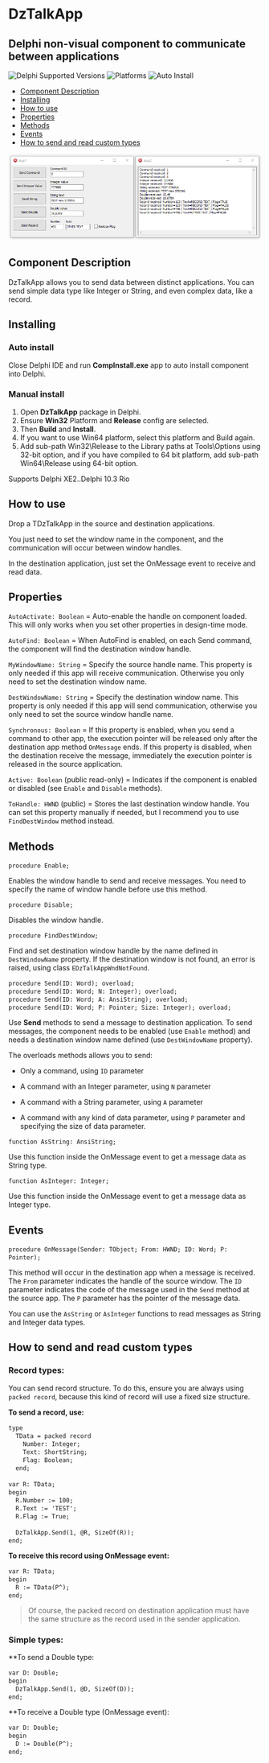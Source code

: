 # DzTalkApp

## Delphi non-visual component to communicate between applications

![Delphi Supported Versions](https://img.shields.io/badge/Delphi%20Supported%20Versions-XE2..10.3%20Rio-blue.svg)
![Platforms](https://img.shields.io/badge/Platforms-Win32%20and%20Win64-red.svg)
![Auto Install](https://img.shields.io/badge/-Auto%20Install%20App-orange.svg)

- [Component Description](#component-description)
- [Installing](#installing)
- [How to use](#how-to-use)
- [Properties](#properties)
- [Methods](#methods)
- [Events](#events)
- [How to send and read custom types](#how-to-send-and-read-custom-types)

![Demo Screen](images/demo_screen.png)

## Component Description

DzTalkApp allows you to send data between distinct applications. You can send simple data type like Integer or String, and even complex data, like a record.

## Installing

### Auto install

Close Delphi IDE and run **CompInstall.exe** app to auto install component into Delphi.

### Manual install

1. Open **DzTalkApp** package in Delphi.
2. Ensure **Win32** Platform and **Release** config are selected.
3. Then **Build** and **Install**.
4. If you want to use Win64 platform, select this platform and Build again.
5. Add sub-path Win32\Release to the Library paths at Tools\Options using 32-bit option, and if you have compiled to 64 bit platform, add sub-path Win64\Release using 64-bit option.

Supports Delphi XE2..Delphi 10.3 Rio

## How to use

Drop a TDzTalkApp in the source and destination applications.

You just need to set the window name in the component, and the communication will occur between window handles.

In the destination application, just set the OnMessage event to receive and read data.

## Properties

`AutoActivate: Boolean` = Auto-enable the handle on component loaded. This will only works when you set other properties in design-time mode.

`AutoFind: Boolean` = When AutoFind is enabled, on each Send command, the component will find the destination window handle.

`MyWindowName: String` = Specify the source handle name. This property is only needed if this app will receive communication. Otherwise you only need to set the destination window name.

`DestWindowName: String` = Specify the destination window name. This property is only needed if this app will send communication, otherwise you only need to set the source window handle name.

`Synchronous: Boolean` = If this property is enabled, when you send a command to other app, the execution pointer will be released only after the destination app method `OnMessage` ends. If this property is disabled, when the destination receive the message, immediately the execution pointer is released in the source application.

`Active: Boolean` (public read-only) = Indicates if the component is enabled or disabled (see `Enable` and `Disable` methods).

`ToHandle: HWND` (public) = Stores the last destination window handle. You can set this property manually if needed, but I recommend you to use `FindDestWindow` method instead.

## Methods

```delphi
procedure Enable;
```

Enables the window handle to send and receive messages. You need to specify the name of window handle before use this method.

```delphi
procedure Disable;
```

Disables the window handle.

```delphi
procedure FindDestWindow;
```

Find and set destination window handle by the name defined in `DestWindowName` property. If the destination window is not found, an error is raised, using class `EDzTalkAppWndNotFound`.

```delphi
procedure Send(ID: Word); overload;
procedure Send(ID: Word; N: Integer); overload;
procedure Send(ID: Word; A: AnsiString); overload;
procedure Send(ID: Word; P: Pointer; Size: Integer); overload;
```

Use **Send** methods to send a message to destination application. To send messages, the component needs to be enabled (use `Enable` method) and needs a destination window name defined (use `DestWindowName` property).

The overloads methods allows you to send:

- Only a command, using `ID` parameter

- A command with an Integer parameter, using `N` parameter

- A command with a String parameter, using `A` parameter

- A command with any kind of data parameter, using `P` parameter and specifying the size of data parameter.

```delphi
function AsString: AnsiString;
```

Use this function inside the OnMessage event to get a message data as String type.

```delphi
function AsInteger: Integer;
```

Use this function inside the OnMessage event to get a message data as Integer type.

## Events

```delphi
procedure OnMessage(Sender: TObject; From: HWND; ID: Word; P: Pointer);
```

This method will occur in the destination app when a message is received. The `From` parameter indicates the handle of the source window. The `ID` parameter indicates the code of the message used in the `Send` method at the source app. The `P` parameter has the pointer of the message data.

You can use the `AsString` or `AsInteger` functions to read messages as String and Integer data types.

## How to send and read custom types

### Record types:

You can send record structure. To do this, ensure you are always using `packed record`, because this kind of record will use a fixed size structure.

**To send a record, use:**

```delphi
type
  TData = packed record
    Number: Integer;
	Text: ShortString;
	Flag: Boolean;
  end;
  
var R: TData;
begin
  R.Number := 100;
  R.Text := 'TEST';
  R.Flag := True;
  
  DzTalkApp.Send(1, @R, SizeOf(R));
end;
```

**To receive this record using OnMessage event:**

```delphi
var R: TData;
begin
  R := TData(P^);
end;
```

> Of course, the packed record on destination application must have the same structure as the record used in the sender application.

### Simple types:

**To send a Double type:

```delphi
var D: Double;
begin
  DzTalkApp.Send(1, @D, SizeOf(D));
end;
```

**To receive a Double type (OnMessage event):

```delphi
var D: Double;
begin 
  D := Double(P^);
end;
```
